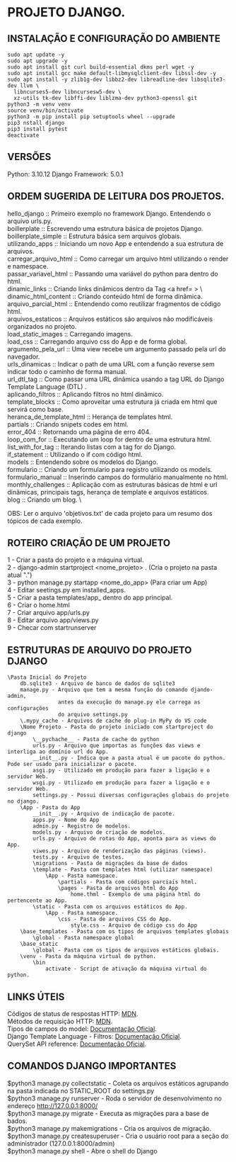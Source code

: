 # PROJETO DJANGO.
## INSTALAÇÃO E CONFIGURAÇÃO DO AMBIENTE
```
sudo apt update -y
sudo apt upgrade -y
sudo apt install git curl build-essential dkms perl wget -y
sudo apt install gcc make default-libmysqlclient-dev libssl-dev -y
sudo apt install -y zlib1g-dev libbz2-dev libreadline-dev libsqlite3-dev llvm \
  libncurses5-dev libncursesw5-dev \
  xz-utils tk-dev libffi-dev liblzma-dev python3-openssl git
python3 -m venv venv
source venv/bin/activate
python3 -m pip install pip setuptools wheel --upgrade
pip3 nstall django
pip3 install pytest
deactivate
```

## VERSÕES
Python: 3.10.12
Django Framework: 5.0.1


## ORDEM SUGERIDA DE LEITURA DOS PROJETOS.
hello_django  ::  Primeiro exemplo no framework Django. Entendendo o arquivo urls.py.\
boillerplate  ::  Escrevendo uma estrutura básica de projetos Django.\
boillerplate_simple  ::  Estrutura básica sem arquivos globais. \
utilizando_apps  ::  Iniciando um novo App e entendendo a sua estrutura de arquivos. \
carregar_arquivo_html  :: Como carregar um arquivo html utilizando o render e namespace. \
passar_variavel_html  ::  Passando uma variável do python para dentro do html. \
dinamic_links  ::  Criando links dinâmicos dentro da Tag <a href= > \  
dinamic_html_content  ::  Criando conteúdo html de forma dinâmica. \
arquivo_parcial_html  ::  Entendendo como reutilizar fragmentos de código html. \
arquivos_estaticos  ::  Arquivos estáticos são arquivos não modificáveis organizados no projeto. \
load_static_images  ::  Carregando imagens. \
load_css  ::  Carregando arquivo css do App e de forma global. \
argumento_pela_url  ::  Uma view recebe um argumento passado pela url do navegador. \
urls_dinamicas  ::  Indicar o path de uma URL com a função reverse sem indicar todo o caminho de forma manual. \
url_dtl_tag  ::  Como passar uma URL dinâmica usando a tag URL do Django Template Language (DTL) .\
aplicando_filtros  ::  Aplicando filtros no html dinâmico. \
template_blocks  ::  Como aproveitar uma estrutura já criada em html que servirá como base. \
heranca_de_template_html  ::  Herança de tempĺates html. \
partials  ::  Criando snipets codes em html. \
error_404  ::  Retornando uma página de erro 404. \
loop_com_for  ::  Executando um loop for dentro de uma estrutura html. \
list_with_for_tag  :: Iterando listas com a tag for do Django. \
if_statement  ::  Utilizando o if com código html. \
models  ::  Entendendo sobre os modelos do Django. \
formulario  ::  Criando um formulario para registro utilizando os models. \
formulario_manual  ::  Inserindo campos do formulário manualmente no html. \
monthly_challenges  ::  Aplicação com as estruturas básicas de html e url dinâmicas, principais tags, herança de template e arquivos estáticos. \
blog  ::  Criando um blog. \

OBS: Ler o arquivo 'objetivos.txt' de cada projeto para um resumo dos
tópicos de cada exemplo.

## ROTEIRO CRIAÇÃO DE UM PROJETO
1 - Criar a pasta do projeto e a máquina virtual.\
2 - django-admin startproject <nome_projeto> . (Cria o projeto na pasta atual ".")\
3 - python manage.py startapp <nome_do_app> (Para criar um App)\
4 - Editar seetings.py em installed_apps. \
5 - Criar a pasta templates/app_<nome> dentro do app principal.\
6 - Criar o home.html \
7 - Criar arquivo app/urls.py \
8 - Editar arquivo app/views.py \
9 - Checar com startrunserver

## ESTRUTURAS DE ARQUIVO DO PROJETO DJANGO
```
\Pasta Inicial do Projeto
    db.sqlite3 - Arquivo de banco de dados do sqlite3
    manage.py - Arquivo que tem a mesma função do comando djando-admin,
                antes da execução do manage.py ele carrega as configurações
                do arquivo settings.py
    \.mypy_cache - Arquivos de cache do plug-in MyPy do VS code
    \Nome Projeto - Pasta do projeto iniciado com startproject do django
        \__pychache__ - Pasta de cache do python
        urls.py - Arquivo que importas as funções das views e interliga ao domínio url do App.
        __init__.py - Indica que a pasta atual é um pacote do python. Pode ser usado para inicializar o pacote.
        asgi.py - Utilizado em produção para fazer a ligação e o servidor Web.
        wsgi.py - Utilizado em produção para fazer a ligação e o servidor Web.
        settings.py - Possui diversas configurações globais do projeto no django.
    \App - Pasta do App
        __init__.py - Arquivo de indicação de pacote.
        apps.py - Nome do App
        admin.py - Registro de modelos.
        models.py - Arquivo de criação de modelos.
        urls.py - Arquivo de rotas do App, aponta para as views do App.
        viwes.py - Arquivo de renderização das páginas (views).
        tests.py - Arquivo de testes.
        \migrations - Pasta de migrações da base de dados
        \template - Pasta com templates html (utilizar namespace)
            \App - Pasta namespace.
                \partials - Pasta com códigos parciais html.
                \pages - Pasta de arquivos html do App
                    home.thml - Exemplo de uma página html do pertencente ao App.
        \static - Pasta com os arquivos estáticos do App.
            \App - Pasta namespace.
                \css - Pasta de arquivos CSS do App.
                    style.css - Arquivo de código css do App
    \base_templates - Pasta com os tipos de arquivos templates globais
        \global - Pasta namespace global
    \base_static
        \global - Pasta com os tipos de arquivos estáticos globais.
    \venv - Pasta da máquina virtual do python.
        \bin
            activate - Script de ativação da máquina virtual do python.
```

## LINKS ÚTEIS
Códigos de status de respostas HTTP: [MDN](https://developer.mozilla.org/pt-BR/docs/Web/HTTP/Status).\
Métodos de requisição HTTP: [MDN](https://developer.mozilla.org/pt-BR/docs/Web/HTTP/Methods).\
Tipos de campos do model: [Documentação Oficial](https://docs.djangoproject.com/pt-br/3.2/ref/models/fields/).\
Django Template Language - Filtros: [Documentação Oficial](https://docs.djangoproject.com/en/5.0/ref/templates/builtins/). \
QuerySet API reference: [Documentação Oficial](https://docs.djangoproject.com/pt-br/3.2/ref/models/querysets/).

## COMANDOS DJANGO IMPORTANTES
$python3 manage.py collectstatic - Coleta os arquivos estáticos agrupando na pasta
indicada no STATIC_ROOT do settings.py \
$python3 manage.py runserver - Roda o servidor de desenvolvimento no endereço http://127.0.0.1:8000/ \
$python3 manage.py migrate - Executa as migrações para a base de bados. \
$python3 manage.py makemigrations - Cria os arquivos de migração. \
$python3 manage.py createsuperuser - Cria o usuário root para a seção do administrador
(127.0.0.1:8000/admin) \
$python3 manage.py shell - Abre o shell do Django
